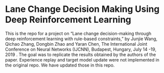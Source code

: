 # Lane Change Decision Making Using Deep Reinforcement Learning

This is the repo for a project on “Lane change decision-making through deep reinforcement learning with rule-based constraints,” by Junjie Wang, Qichao Zhang, Dongbin Zhao and Yaran Chen,  The International Joint Conference on Neural Networks (IJCNN), Budapest, Hungary, July 14 -19, 2019 . The goal was to replicate the results obtained by the authors of the paper. Experience replay and target model update were not implemented in the original repo. We have updated those in this repo.


